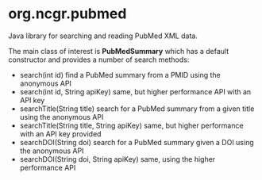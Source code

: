 # org.ncgr.pubmed
Java library for searching and reading PubMed XML data.

The main class of interest is **PubMedSummary** which has a default constructor and provides a number of search methods:
- search(int id) find a PubMed summary from a PMID using the anonymous API
- search(int id, String apiKey) same, but higher performance API with an API key
- searchTitle(String title) search for a PubMed summary from a given title using the anonymous API
- searchTitle(String title, String apiKey) same, but higher performance with an API key provided
- searchDOI(String doi) search for a PubMed summary given a DOI using the anonymous API
- searchDOI(String doi, String apiKey) same, using the higher performance API
